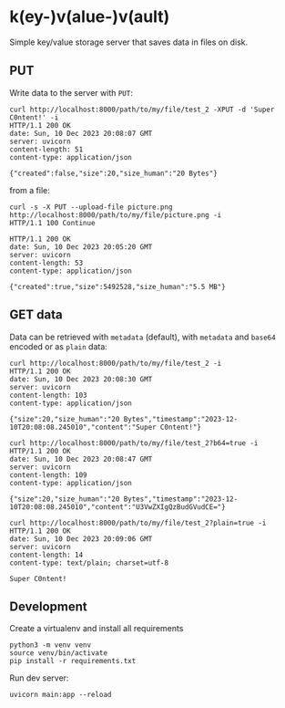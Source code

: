 # k(ey-)v(alue-)v(ault)

Simple key/value storage server that saves data in files on disk.

## PUT

Write data to the server with `PUT`:

```
curl http://localhost:8000/path/to/my/file/test_2 -XPUT -d 'Super C0ntent!' -i
HTTP/1.1 200 OK
date: Sun, 10 Dec 2023 20:08:07 GMT
server: uvicorn
content-length: 51
content-type: application/json

{"created":false,"size":20,"size_human":"20 Bytes"}
```

from a file:

```
curl -s -X PUT --upload-file picture.png http://localhost:8000/path/to/my/file/picture.png -i
HTTP/1.1 100 Continue

HTTP/1.1 200 OK
date: Sun, 10 Dec 2023 20:05:20 GMT
server: uvicorn
content-length: 53
content-type: application/json

{"created":true,"size":5492528,"size_human":"5.5 MB"}
```

## GET data

Data can be retrieved with `metadata` (default), with `metadata` and `base64` encoded or as `plain` data:

```
curl http://localhost:8000/path/to/my/file/test_2 -i
HTTP/1.1 200 OK
date: Sun, 10 Dec 2023 20:08:30 GMT
server: uvicorn
content-length: 103
content-type: application/json

{"size":20,"size_human":"20 Bytes","timestamp":"2023-12-10T20:08:08.245010","content":"Super C0ntent!"}
```

```
curl http://localhost:8000/path/to/my/file/test_2?b64=true -i
HTTP/1.1 200 OK
date: Sun, 10 Dec 2023 20:08:47 GMT
server: uvicorn
content-length: 109
content-type: application/json

{"size":20,"size_human":"20 Bytes","timestamp":"2023-12-10T20:08:08.245010","content":"U3VwZXIgQzBudGVudCE="}
```

```
curl http://localhost:8000/path/to/my/file/test_2?plain=true -i
HTTP/1.1 200 OK
date: Sun, 10 Dec 2023 20:09:06 GMT
server: uvicorn
content-length: 14
content-type: text/plain; charset=utf-8

Super C0ntent!
```

## Development

Create a virtualenv and install all requirements

```
python3 -m venv venv
source venv/bin/activate
pip install -r requirements.txt
```

Run dev server:

```
uvicorn main:app --reload
```

